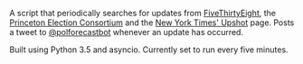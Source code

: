 A script that periodically searches for updates from [FiveThirtyEight](projects.fivethirtyeight.com/2016-election-forecast/), the [Princeton Election Consortium](election.princeton.edu) and the [New York Times' Upshot](www.nytimes.com/interactive/2016/upshot/presidential-polls-forecast.html) page. Posts a tweet to [@polforecastbot](https://twitter.com/polforecastbot) whenever an update has occurred.

Built using Python 3.5 and asyncio. Currently set to run every five minutes.